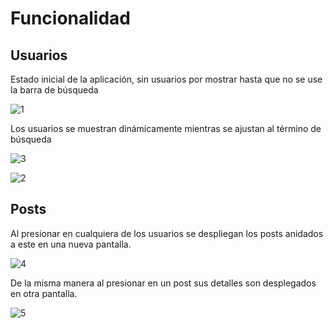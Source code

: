 # Funcionalidad

## Usuarios

Estado inicial de la aplicación, sin usuarios por mostrar hasta que no se use la barra de búsqueda

![1](https://user-images.githubusercontent.com/19397255/193985359-53abbc9e-3ece-4369-9694-05828c93a300.jpg)

Los usuarios se muestran dinámicamente mientras se ajustan al término de búsqueda

![3](https://user-images.githubusercontent.com/19397255/193985392-2e778572-e1bc-4d2d-be52-7c80b4f6607d.jpg)

![2](https://user-images.githubusercontent.com/19397255/193985377-62f94b94-12a5-4820-afeb-c19f43b11bed.jpg)


## Posts

Al presionar en cualquiera de los usuarios se despliegan los posts anidados a este en una nueva pantalla. 

![4](https://user-images.githubusercontent.com/19397255/193985408-e17bce4a-707e-4197-acd1-3aec4a99d21c.jpg)

De la misma manera al presionar en un post sus detalles son desplegados en otra pantalla.

![5](https://user-images.githubusercontent.com/19397255/193985423-db656fbf-b9bf-4ff9-b474-4a5c28f614ca.jpg)


